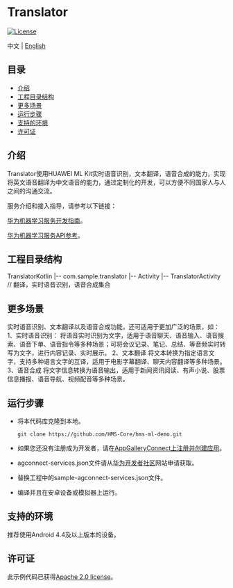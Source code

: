 # Translator
[![License](https://img.shields.io/badge/Docs-hmsguides-brightgreen)](https://developer.huawei.com/consumer/cn/doc/development/HMSCore-Guides-V5/service-introduction-0000001050040017-V5)

中文 | [English](https://github.com/HMS-Core/hms-ml-demo/tree/master/TranslatorKotlin)

## 目录

 * [介绍](#介绍)
 * [工程目录结构](#工程目录结构)
 * [更多场景](#更多场景)
 * [运行步骤](#运行步骤)
 * [支持的环境](#支持的环境)
 * [许可证](#许可证)


## 介绍
Translator使用HUAWEI ML Kit实时语音识别，文本翻译，语音合成的能力，实现将英文语音翻译为中文语音的能力，通过定制化的开发，可以方便不同国家人与人之间的沟通交流。

服务介绍和接入指导，请参考以下链接：

[华为机器学习服务开发指南](https://developer.huawei.com/consumer/cn/doc/development/HMSCore-Guides-V5/service-introduction-0000001050040017-V5)。

[华为机器学习服务API参考](https://developer.huawei.com/consumer/cn/doc/development/HMSCore-References-V5/commonoverview-0000001050169365-V5)。

## 工程目录结构
TranslatorKotlin
    |-- com.sample.translator
        |-- Activity
            |-- TranslatorActivity // 翻译，实时语音识别，语音合成集合

## 更多场景
实时语音识别、文本翻译以及语音合成功能，还可适用于更加广泛的场景，如：
1、实时语音识别：
    将语音实时识别为文字，适用于语音聊天、语音输入、语音搜索、语音下单、语音指令等多种场景；可将会议记录、笔记、总结、等音频实时转写为文字，进行内容记录、实时展示。
2、文本翻译
    将文本转换为指定语言文字，支持多种语言文字的互译，适用于电影字幕翻译、聊天内容翻译等多种场景。
3、语音合成
    将文字信息转换为语音输出，适用于新闻资讯阅读、有声小说、股票信息播报、语音导航、视频配音等多种场景。

## 运行步骤
 - 将本代码库克隆到本地。

       git clone https://github.com/HMS-Core/hms-ml-demo.git

 - 如果您还没有注册成为开发者，请在[AppGalleryConnect上注册并创建应用](https://developer.huawei.com/consumer/cn/service/josp/agc/index.html)。
 - agconnect-services.json文件请从[华为开发者社区](https://developer.huawei.com/consumer/cn/doc/development/HMSCore-Guides/config-agc-0000001050990353)网站申请获取。
 - 替换工程中的sample-agconnect-services.json文件。
 - 编译并且在安卓设备或模拟器上运行。

## 支持的环境
推荐使用Android 4.4及以上版本的设备。

##  许可证
此示例代码已获得[Apache 2.0 license](https://www.apache.org/licenses/LICENSE-2.0)。
